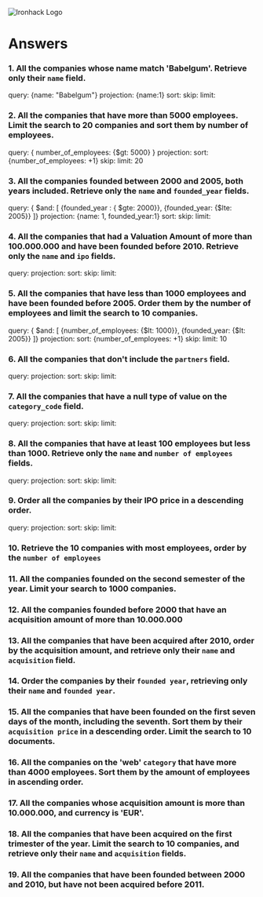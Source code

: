 ![Ironhack Logo](https://i.imgur.com/1QgrNNw.png)

# Answers

### 1. All the companies whose name match 'Babelgum'. Retrieve only their `name` field.

query: {name: "Babelgum"}
projection: {name:1}
sort: 
skip:
limit: 

### 2. All the companies that have more than 5000 employees. Limit the search to 20 companies and sort them by **number of employees**.

query: { 
number_of_employees: {$gt: 5000}
}
projection: 
sort: {number_of_employees: +1}
skip:
limit: 20

### 3. All the companies founded between 2000 and 2005, both years included. Retrieve only the `name` and `founded_year` fields.

query: { $and: [ 
  {founded_year : { $gte: 2000}}, {founded_year: {$lte: 2005}}
]}
projection: {name: 1, founded_year:1}
sort: 
skip:
limit:

### 4. All the companies that had a Valuation Amount of more than 100.000.000 and have been founded before 2010. Retrieve only the `name` and `ipo` fields.

query: 
projection: 
sort: 
skip:
limit:

### 5. All the companies that have less than 1000 employees and have been founded before 2005. Order them by the number of employees and limit the search to 10 companies.

query: { 
 $and: [ {number_of_employees: {$lt: 1000}}, {founded_year: {$lt: 2005}}
]}
projection: 
sort: {number_of_employees: +1}
skip:
limit: 10

### 6. All the companies that don't include the `partners` field.

query: 
projection: 
sort: 
skip:
limit:

### 7. All the companies that have a null type of value on the `category_code` field.

query: 
projection: 
sort: 
skip:
limit:

### 8. All the companies that have at least 100 employees but less than 1000. Retrieve only the `name` and `number of employees` fields.
query: 
projection: 
sort: 
skip:
limit:

### 9. Order all the companies by their IPO price in a descending order.

query: 
projection: 
sort: 
skip:
limit:

### 10. Retrieve the 10 companies with most employees, order by the `number of employees`

<!-- Your Code Goes Here -->

### 11. All the companies founded on the second semester of the year. Limit your search to 1000 companies.

<!-- Your Code Goes Here -->

### 12. All the companies founded before 2000 that have an acquisition amount of more than 10.000.000

<!-- Your Code Goes Here -->

### 13. All the companies that have been acquired after 2010, order by the acquisition amount, and retrieve only their `name` and `acquisition` field.

<!-- Your Code Goes Here -->

### 14. Order the companies by their `founded year`, retrieving only their `name` and `founded year`.

<!-- Your Code Goes Here -->

### 15. All the companies that have been founded on the first seven days of the month, including the seventh. Sort them by their `acquisition price` in a descending order. Limit the search to 10 documents.

<!-- Your Code Goes Here -->

### 16. All the companies on the 'web' `category` that have more than 4000 employees. Sort them by the amount of employees in ascending order.

<!-- Your Code Goes Here -->

### 17. All the companies whose acquisition amount is more than 10.000.000, and currency is 'EUR'.

<!-- Your Code Goes Here -->

### 18. All the companies that have been acquired on the first trimester of the year. Limit the search to 10 companies, and retrieve only their `name` and `acquisition` fields.

<!-- Your Code Goes Here -->

### 19. All the companies that have been founded between 2000 and 2010, but have not been acquired before 2011.

<!-- Your Code Goes Here -->
